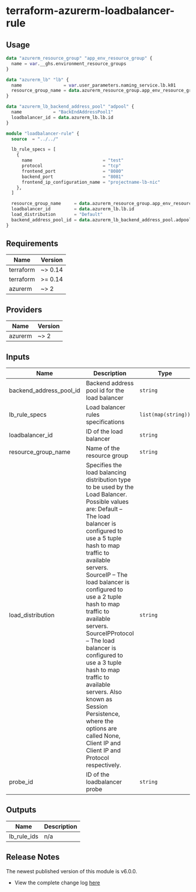 # terraform-azurerm-loadbalancer-rule

## Usage
``` terraform
data "azurerm_resource_group" "app_env_resource_group" {
  name = var.__ghs.environment_resource_groups
}

data "azurerm_lb" "lb" {
  name                = var.user_parameters.naming_service.lb.k01
  resource_group_name = data.azurerm_resource_group.app_env_resource_group.name
}

data "azurerm_lb_backend_address_pool" "adpool" {
  name            = "BackEndAddressPool1"
  loadbalancer_id = data.azurerm_lb.lb.id
}

module "loadbalancer-rule" {
  source  = "../../"

  lb_rule_specs = [
    {
      name                           = "test"
      protocol                       = "tcp"
      frontend_port                  = "8080"
      backend_port                   = "8081"
      frontend_ip_configuration_name = "projectname-lb-nic"
    },
  ]

  resource_group_name     = data.azurerm_resource_group.app_env_resource_group.name
  loadbalancer_id         = data.azurerm_lb.lb.id
  load_distribution       = "Default"
  backend_address_pool_id = data.azurerm_lb_backend_address_pool.adpool.id
}

```

## Requirements

| Name | Version |
|------|---------|
| terraform | ~> 0.14 |
| terraform | >= 0.14 |
| azurerm | ~> 2 |

## Providers

| Name | Version |
|------|---------|
| azurerm | ~> 2 |

## Inputs

| Name | Description | Type | Default | Required |
|------|-------------|------|---------|:--------:|
| backend\_address\_pool\_id | Backend address pool id for the load balancer | `string` | n/a | yes |
| lb\_rule\_specs | Load balancer rules specifications | `list(map(string))` | n/a | yes |
| loadbalancer\_id | ID of the load balancer | `string` | n/a | yes |
| resource\_group\_name | Name of the resource group | `string` | n/a | yes |
| load\_distribution | Specifies the load balancing distribution type to be used by the Load Balancer. Possible values are: Default – The load balancer is configured to use a 5 tuple hash to map traffic to available servers. SourceIP – The load balancer is configured to use a 2 tuple hash to map traffic to available servers. SourceIPProtocol – The load balancer is configured to use a 3 tuple hash to map traffic to available servers. Also known as Session Persistence, where the options are called None, Client IP and Client IP and Protocol respectively. | `string` | `""` | no |
| probe\_id | ID of the loadbalancer probe | `string` | `""` | no |

## Outputs

| Name | Description |
|------|-------------|
| lb\_rule\_ids | n/a |

## Release Notes

The newest published version of this module is v6.0.0.

- View the complete change log [here](./changelog.md)
